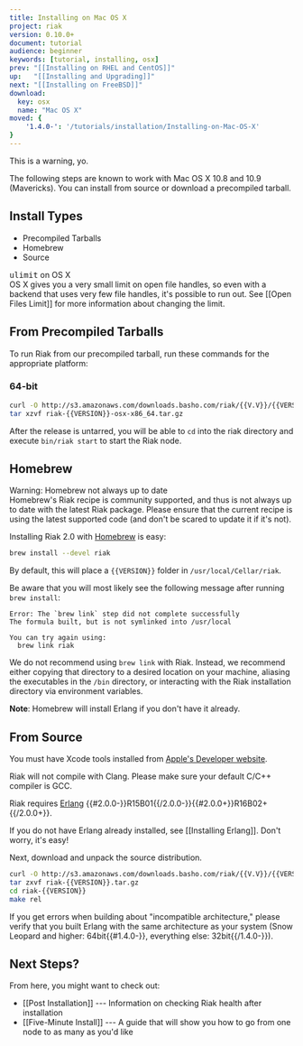 ```yaml
---
title: Installing on Mac OS X
project: riak
version: 0.10.0+
document: tutorial
audience: beginner
keywords: [tutorial, installing, osx]
prev: "[[Installing on RHEL and CentOS]]"
up:   "[[Installing and Upgrading]]"
next: "[[Installing on FreeBSD]]"
download:
  key: osx
  name: "Mac OS X"
moved: {
    '1.4.0-': '/tutorials/installation/Installing-on-Mac-OS-X'
}
---
```


<div class="warning">
This is a warning, yo.
</div>

The following steps are known to work with Mac OS X 10.8 and 10.9 (Mavericks). You can install from source or download a precompiled tarball.

## Install Types

* Precompiled Tarballs
* Homebrew
* Source

<div class="note"><div class="title"><tt>ulimit</tt> on OS X</div>OS X gives you a very small limit on open file handles, so even with a backend that uses very few file handles, it's possible to run out. See [[Open Files Limit]] for more information about changing the limit.</div>

## From Precompiled Tarballs

To run Riak from our precompiled tarball, run these commands for the appropriate platform:

### 64-bit

```bash
curl -O http://s3.amazonaws.com/downloads.basho.com/riak/{{V.V}}/{{VERSION}}/osx/10.8/riak-{{VERSION}}-OSX-x86_64.tar.gz
tar xzvf riak-{{VERSION}}-osx-x86_64.tar.gz
```

After the release is untarred, you will be able to `cd` into the riak directory and execute `bin/riak start` to start the Riak node.

## Homebrew

<div class="note">
<div class="title">Warning: Homebrew not always up to date</div>
Homebrew's Riak recipe is community supported, and thus is not always up to date with the latest Riak package. Please ensure that the current recipe is using the latest supported code (and don't be scared to update it if it's not).
</div>

Installing Riak 2.0 with [Homebrew](http://brew.sh/) is easy:

```bash
brew install --devel riak
```

By default, this will place a `{{VERSION}}` folder in `/usr/local/Cellar/riak`.

Be aware that you will most likely see the following message after running `brew install`:

```
Error: The `brew link` step did not complete successfully
The formula built, but is not symlinked into /usr/local

You can try again using:
  brew link riak
```

We do not recommend using `brew link` with Riak. Instead, we recommend either copying that directory to a desired location on your machine, aliasing the executables in the `/bin` directory, or interacting with the Riak installation directory via environment variables.

**Note**: Homebrew will install Erlang if you don't have it already.

## From Source

You must have Xcode tools installed from [Apple's Developer website](http://developer.apple.com/).

<div class="note">Riak will not compile with Clang. Please make sure your default C/C++ compiler is GCC.</div>

Riak requires [Erlang](http://www.erlang.org/) {{#2.0.0-}}R15B01{{/2.0.0-}}{{#2.0.0+}}R16B02+{{/2.0.0+}}.

If you do not have Erlang already installed, see [[Installing Erlang]]. Don't worry, it's easy!

Next, download and unpack the source distribution.

```bash
curl -O http://s3.amazonaws.com/downloads.basho.com/riak/{{V.V}}/{{VERSION}}/riak-{{VERSION}}.tar.gz
tar zxvf riak-{{VERSION}}.tar.gz
cd riak-{{VERSION}}
make rel
```

If you get errors when building about "incompatible architecture," please verify that you built Erlang with the same architecture as your system (Snow Leopard and higher: 64bit{{#1.4.0-}}, everything else: 32bit{{/1.4.0-}}).

## Next Steps?

From here, you might want to check out:

  * [[Post Installation]] --- Information on checking Riak health after installation
  * [[Five-Minute Install]] --- A guide that will show you how to go from one node to as many as you'd like
